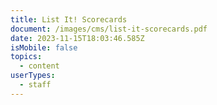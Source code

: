 ```yaml
---
title: List It! Scorecards
document: /images/cms/list-it-scorecards.pdf
date: 2023-11-15T18:03:46.585Z
isMobile: false
topics:
  - content
userTypes:
  - staff
---
```

